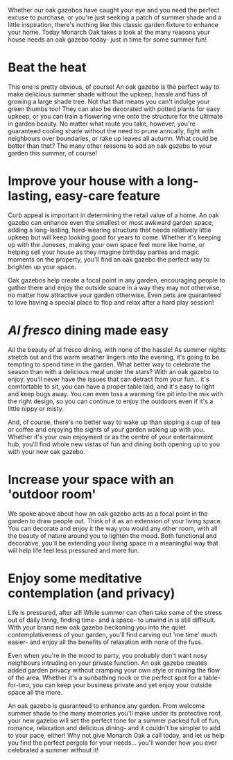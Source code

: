 Whether our oak gazebos have caught your eye and you need the perfect excuse to purchase, or you're just seeking a patch of summer shade and a little inspiration, there's nothing like this classic garden fixture to enhance your home. Today Monarch Oak takes a look at the many reasons your house needs an oak gazebo today- just in time for some summer fun!

# Beat the heat

This one is pretty obvious, of course! An oak gazebo is the perfect way to make delicious summer shade without the upkeep, hassle and fuss of growing a large shade tree. Not that that means you can't indulge your green thumbs too! They can also be decorated with potted plants for easy upkeep, or you can train a flowering vine onto the structure for the ultimate in garden beauty. No matter what route you take, however, you're guaranteed cooling shade without the need to prune annually, fight with neighbours over boundaries, or rake up leaves all autumn. What could be better than that? The many other reasons to add an oak gazebo to your garden this summer, of course!

# Improve your house with a long-lasting, easy-care feature

Curb appeal is important in determining the retail value of a home. An oak gazebo can enhance even the smallest or most awkward garden space, adding a long-lasting, hard-wearing structure that needs relatively little upkeep but will keep looking good for years to come. Whether it's keeping up with the Joneses, making your own space feel more like home, or helping sell your house as they imagine birthday parties and magic moments on the property, you'll find an oak gazebo the perfect way to brighten up your space.

Oak gazebos help create a focal point in any garden, encouraging people to gather there and enjoy the outside space in a way they may not otherwise, no matter how attractive your garden otherwise. Even pets are guaranteed to love having a special place to flop and relax after a hard play session!

# *Al fresco* dining made easy

All the beauty of al fresco dining, with none of the hassle! As summer nights stretch out and the warm weather lingers into the evening, it's going to be tempting to spend time in the garden. What better way to celebrate the season than with a delicious meal under the stars? With an oak gazebo to enjoy, you'll never have the issues that can detract from your fun… it's comfortable to sit, you can have a proper table laid, and it's easy to light and keep bugs away. You can even toss a warming fire pit into the mix with the right design, so you can continue to enjoy the outdoors even if it's a little nippy or misty.

And, of course, there's no better way to wake up than sipping a cup of tea or coffee and enjoying the sights of your garden waking up with you. Whether it's your own enjoyment or as the centre of your entertainment hub, you'll find whole new vistas of fun and dining both opening up to you with your new oak gazebo.

# Increase your space with an 'outdoor room'

We spoke above about how an oak gazebo acts as a focal point in the garden to draw people out. Think of it as an extension of your living space. You can decorate and enjoy it the way you would any other room, with all the beauty of nature around you to lighten the mood. Both functional and decorative, you'll be extending your living space in a meaningful way that will help life feel less pressured and more fun.

# Enjoy some meditative contemplation (and privacy)

Life is pressured, after all! While summer can often take some of the stress out of daily living, finding time- and a space- to unwind in is still difficult. With your brand new oak gazebo beckoning you into the quiet contemplativeness of your garden, you'll find carving out 'me time' much easier- and enjoy all the benefits of relaxation with none of the fuss. 

Even when you're in the mood to party, you probably don't want nosy neighbours intruding on your private function. An oak gazebo creates added garden privacy without cramping your own style or ruining the flow of the area. Whether it's a sunbathing nook or the perfect spot for a table-for-two, you can keep your business private and yet enjoy your outside space all the more.

An oak gazebo is guaranteed to enhance any garden. From welcome summer shade to the many memories you'll make under its protective roof, your new gazebo will set the perfect tone for a summer packed full of fun, romance, relaxation and delicious dining- and it couldn't be simpler to add to your pace, either! Why not give Monarch Oak a call today, and let us help you find the perfect pergola for your needs… you'll wonder how you ever celebrated a summer without it!



